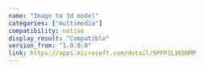 ```yaml
---
name: "Image to 3d model"
categories: ['multimedia']
compatibility: native
display_result: "Compatible"
version_from: "1.0.0.0"
link: https://apps.microsoft.com/detail/9PFP1L368NMP
---
```

